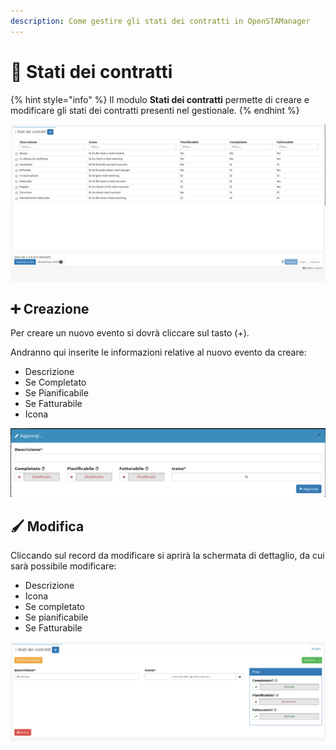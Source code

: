 ```yaml
---
description: Come gestire gli stati dei contratti in OpenSTAManager
---
```


# 📑 Stati dei contratti

{% hint style="info" %}
Il modulo **Stati dei contratti** permette di creare e modificare gli stati dei contratti presenti nel gestionale.
{% endhint %}

![](<../../../../.gitbook/assets/image (165).png>)

## ➕ Creazione

Per creare un nuovo evento si dovrà cliccare sul tasto (+).

Andranno qui inserite le informazioni relative al nuovo evento da creare:

* Descrizione
* Se Completato
* Se Pianificabile
* Se Fatturabile
* Icona

![](<../../../../.gitbook/assets/image (149).png>)

## 🖌️ Modifica

Cliccando sul record da modificare si aprirà la schermata di dettaglio, da cui sarà possibile modificare:

* Descrizione
* Icona
* Se completato
* Se pianificabile
* Se Fatturabile

![](<../../../../.gitbook/assets/image (100).png>)
